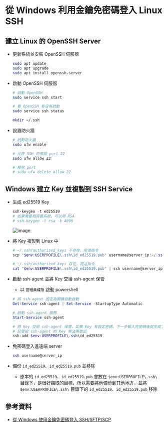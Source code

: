 # 從 Windows 利用金鑰免密碼登入 Linux SSH

## 建立 Linux 的 OpenSSH Server

- 更新系統並安裝 OpenSSH 伺服器

  ```bash
  sudo apt update
  sudo apt upgrade
  sudo apt install openssh-server
  ```

- 啟動 OpenSSH 伺服器

  ```bash
  # 啟動 OpenSSH
  sudo service ssh start

  # 看 OpenSSH 有沒有啟動
  sudo service ssh status

  mkdir ~/.ssh
  ```

- 設置防火牆

  ```bash
  # 啟動防火牆
  sudo ufw enable

  # 允許 SSH 的預設 port 22
  sudo ufw allow 22

  # 移除 port
  # sudo ufw delete allow 22

  ```

## Windows 建立 Key 並複製到 SSH Service

- 生成 ed25519 Key

  ```ps1
  ssh-keygen -t ed25519
  # 如果需要相容舊系統，可以用 RSA
  # ssh-keygen -t rsa -b 4096
  ```

  ![image](https://github.com/suxiaobu9/JobSeeker/assets/37999690/6af3b000-d99c-4fc4-9633-047e1fbe913d)

- 將 Key 複製到 Linux 中

  ```ps1
  # ~/.ssh/authorized_keys 不存在，用這指令
  scp "$env:USERPROFILE\.ssh\id_ed25519.pub" username@server_ip:~/.ssh/authorized_keys

  # ~/.ssh/authorized_keys 存在，用這指令
  cat "$env:USERPROFILE\.ssh\id_ed25519.pub" | ssh username@server_ip 'cat >> ~/.ssh/authorized_keys'
  ```

- 啟動 ssh-agent 並將 Key 交給 ssh-agent 保管

  - 以 `管理員權限` 啟動 powershell

  ```ps1
  # 將 ssh-agent 設定為開機自動啟動
  Get-Service ssh-agent | Set-Service -StartupType Automatic

  # 啟動 ssh-agent 服務
  Start-Service ssh-agent

  # 將 Key 交給 ssh-agent 保管，如果 Key 有設定密碼，下一步輸入完密碼後就完成了
  # 託管給 ssh-agent 的 Key 無法再取出
  ssh-add $env:USERPROFILE\.ssh\id_ed25519
  ```

- 免密碼登入進遠端 server

  ```bash
  ssh username@server_ip
  ```

- 備份 `id_ed25519`、`id_ed25519.pub` 並移除
  - 原本的 `id_ed25519`、`id_ed25519.pub` 會放在 `$env:USERPROFILE\.ssh\` 目錄下，是很好竊取的目標，所以需要將他備份到其他地方，並將 `$env:USERPROFILE\.ssh\` 目錄下的 `id_ed25519`、`id_ed25519.pub` 移除

## 參考資料

- [從 Windows 使用金鑰免密碼登入 SSH/SFTP/SCP](https://blog.darkthread.net/blog/ssh-key-auth/)
